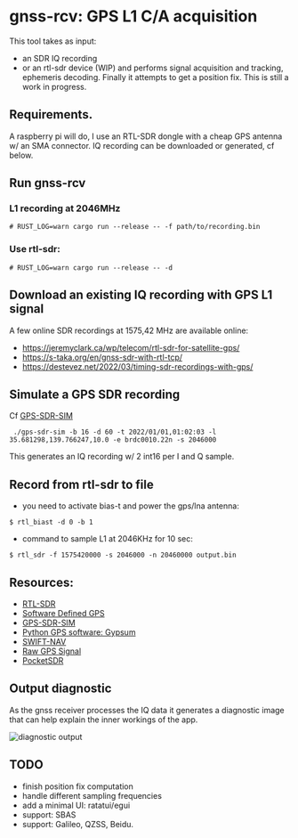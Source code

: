 # gnss-rcv: GPS L1 C/A acquisition

This tool takes as input:
 - an SDR IQ recording
 - or an rtl-sdr device (WIP)
and performs signal acquisition and tracking, ephemeris decoding. Finally it attempts to get a position fix. This is still a work in progress.

## Requirements.
A raspberry pi will do, I use an RTL-SDR dongle with a cheap GPS antenna w/ an SMA connector.
IQ recording can be downloaded or generated, cf below.

## Run gnss-rcv

### L1 recording at 2046MHz
```
# RUST_LOG=warn cargo run --release -- -f path/to/recording.bin
```
### Use rtl-sdr:
```
# RUST_LOG=warn cargo run --release -- -d
```

## Download an existing IQ recording with GPS L1 signal

A few online SDR recordings at 1575,42 MHz are available online:
- https://jeremyclark.ca/wp/telecom/rtl-sdr-for-satellite-gps/
- https://s-taka.org/en/gnss-sdr-with-rtl-tcp/
- https://destevez.net/2022/03/timing-sdr-recordings-with-gps/

## Simulate a GPS SDR recording
Cf [GPS-SDR-SIM](https://github.com/osqzss/gps-sdr-sim)
```
 ./gps-sdr-sim -b 16 -d 60 -t 2022/01/01,01:02:03 -l 35.681298,139.766247,10.0 -e brdc0010.22n -s 2046000
```
This generates an IQ recording w/ 2 int16 per I and Q sample.

## Record from rtl-sdr to file
- you need to activate bias-t and power the gps/lna antenna:
```
$ rtl_biast -d 0 -b 1
```
- command to sample L1 at 2046KHz for 10 sec:
```
$ rtl_sdr -f 1575420000 -s 2046000 -n 20460000 output.bin
```

## Resources:
- [RTL-SDR](https://www.rtl-sdr.com/buy-rtl-sdr-dvb-t-dongles/)
- [Software Defined GPS](https://www.ocf.berkeley.edu/~marsy/resources/gnss/A%20Software-Defined%20GPS%20and%20Galileo%20Receiver.pdf)
- [GPS-SDR-SIM](https://github.com/osqzss/gps-sdr-sim)
- [Python GPS software: Gypsum](https://github.com/codyd51/gypsum)
- [SWIFT-NAV](https://github.com/swift-nav/libswiftnav)
- [Raw GPS Signal](http://www.jks.com/gps/gps.html)
- [PocketSDR](https://github.com/tomojitakasu/PocketSDR/)

## Output diagnostic
As the gnss receiver processes the IQ data it generates a diagnostic image that can help explain the inner workings of the app.

![diagnostic output](https://www.dropbox.com/scl/fi/p69vky5crnpmb2ljtu3lf/Screenshot-2025-03-26-at-23.28.00.png)

## TODO
- finish position fix computation
- handle different sampling frequencies
- add a minimal UI: ratatui/egui
- support: SBAS
- support: Galileo, QZSS, Beidu.
